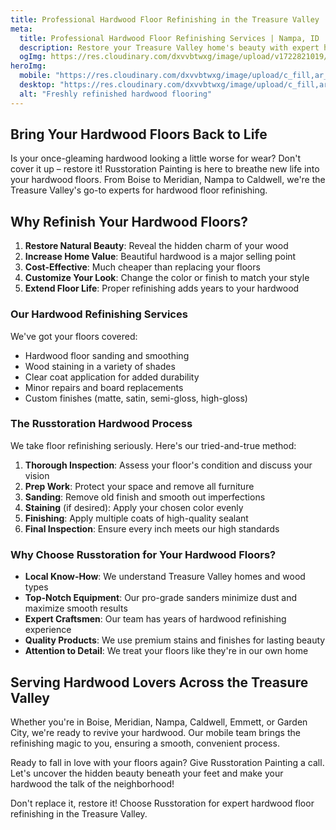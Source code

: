 ```yaml
---
title: Professional Hardwood Floor Refinishing in the Treasure Valley
meta: 
  title: Professional Hardwood Floor Refinishing Services | Nampa, ID
  description: Restore your Treasure Valley home's beauty with expert hardwood floor refinishing by Russtoration Painting. Serving Boise, Meridian, Nampa, and beyond. Get your free quote for a cost-effective floor transformation today!
  ogImg: https://res.cloudinary.com/dxvvbtwxg/image/upload/v1722821019/Russtoration%20Painting/rp-og_fe5b4t.jpg
heroImg: 
  mobile: "https://res.cloudinary.com/dxvvbtwxg/image/upload/c_fill,ar_16:9/v1722810536/Russtoration%20Painting/20230128_131435_zggiuo.webp"
  desktop: "https://res.cloudinary.com/dxvvbtwxg/image/upload/c_fill,ar_16:9/v1722810536/Russtoration%20Painting/20230128_131435_zggiuo.webp"
  alt: "Freshly refinished hardwood flooring"
---
```


## Bring Your Hardwood Floors Back to Life

Is your once-gleaming hardwood looking a little worse for wear? Don't cover it up – restore it! Russtoration Painting is here to breathe new life into your hardwood floors. From Boise to Meridian, Nampa to Caldwell, we're the Treasure Valley's go-to experts for hardwood floor refinishing.

## Why Refinish Your Hardwood Floors?

1. **Restore Natural Beauty**: Reveal the hidden charm of your wood
2. **Increase Home Value**: Beautiful hardwood is a major selling point
3. **Cost-Effective**: Much cheaper than replacing your floors
4. **Customize Your Look**: Change the color or finish to match your style
5. **Extend Floor Life**: Proper refinishing adds years to your hardwood

### Our Hardwood Refinishing Services

We've got your floors covered:

- Hardwood floor sanding and smoothing
- Wood staining in a variety of shades
- Clear coat application for added durability
- Minor repairs and board replacements
- Custom finishes (matte, satin, semi-gloss, high-gloss)

### The Russtoration Hardwood Process

We take floor refinishing seriously. Here's our tried-and-true method:

1. **Thorough Inspection**: Assess your floor's condition and discuss your vision
2. **Prep Work**: Protect your space and remove all furniture
3. **Sanding**: Remove old finish and smooth out imperfections
4. **Staining** (if desired): Apply your chosen color evenly
5. **Finishing**: Apply multiple coats of high-quality sealant
6. **Final Inspection**: Ensure every inch meets our high standards

### Why Choose Russtoration for Your Hardwood Floors?

- **Local Know-How**: We understand Treasure Valley homes and wood types
- **Top-Notch Equipment**: Our pro-grade sanders minimize dust and maximize smooth results
- **Expert Craftsmen**: Our team has years of hardwood refinishing experience
- **Quality Products**: We use premium stains and finishes for lasting beauty
- **Attention to Detail**: We treat your floors like they're in our own home

## Serving Hardwood Lovers Across the Treasure Valley

Whether you're in Boise, Meridian, Nampa, Caldwell, Emmett, or Garden City, we're ready to revive your hardwood. Our mobile team brings the refinishing magic to you, ensuring a smooth, convenient process.

Ready to fall in love with your floors again? Give Russtoration Painting a call. Let's uncover the hidden beauty beneath your feet and make your hardwood the talk of the neighborhood!

Don't replace it, restore it! Choose Russtoration for expert hardwood floor refinishing in the Treasure Valley.
